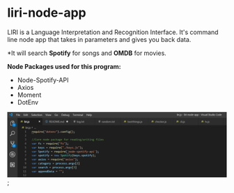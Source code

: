 # liri-node-app
LIRI is a Language Interpretation and Recognition Interface. It's command line node app that takes in parameters and gives you back data. 

*It will search **Spotify** for songs and **OMDB** for movies.

**Node Packages used for this program:**
* Node-Spotify-API
* Axios
* Moment
* DotEnv


![Included Node Packages](img-1.png);


